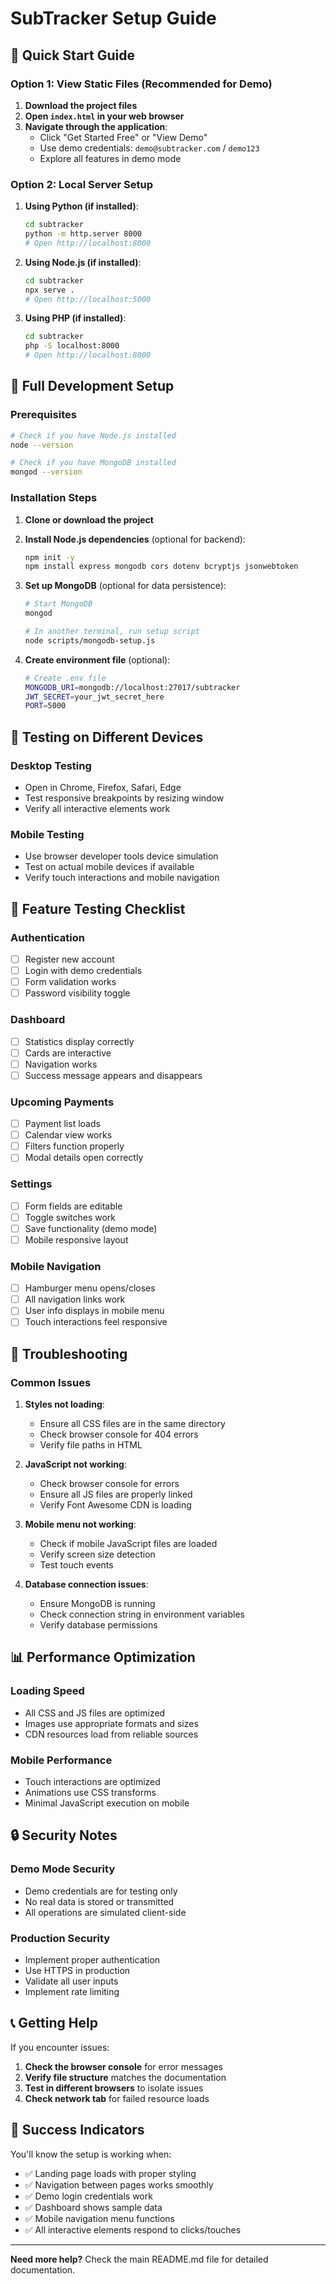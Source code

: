 # SubTracker Setup Guide

## 🚀 Quick Start Guide

### Option 1: View Static Files (Recommended for Demo)

1. **Download the project files**
2. **Open `index.html` in your web browser**
3. **Navigate through the application**:
   - Click "Get Started Free" or "View Demo"
   - Use demo credentials: `demo@subtracker.com` / `demo123`
   - Explore all features in demo mode

### Option 2: Local Server Setup

1. **Using Python (if installed)**:
   ```bash
   cd subtracker
   python -m http.server 8000
   # Open http://localhost:8000
   ```

2. **Using Node.js (if installed)**:
   ```bash
   cd subtracker
   npx serve .
   # Open http://localhost:5000
   ```

3. **Using PHP (if installed)**:
   ```bash
   cd subtracker
   php -S localhost:8000
   # Open http://localhost:8000
   ```

## 🔧 Full Development Setup

### Prerequisites
```bash
# Check if you have Node.js installed
node --version

# Check if you have MongoDB installed
mongod --version
```

### Installation Steps

1. **Clone or download the project**
2. **Install Node.js dependencies** (optional for backend):
   ```bash
   npm init -y
   npm install express mongodb cors dotenv bcryptjs jsonwebtoken
   ```

3. **Set up MongoDB** (optional for data persistence):
   ```bash
   # Start MongoDB
   mongod
   
   # In another terminal, run setup script
   node scripts/mongodb-setup.js
   ```

4. **Create environment file** (optional):
   ```bash
   # Create .env file
   MONGODB_URI=mongodb://localhost:27017/subtracker
   JWT_SECRET=your_jwt_secret_here
   PORT=5000
   ```

## 📱 Testing on Different Devices

### Desktop Testing
- Open in Chrome, Firefox, Safari, Edge
- Test responsive breakpoints by resizing window
- Verify all interactive elements work

### Mobile Testing
- Use browser developer tools device simulation
- Test on actual mobile devices if available
- Verify touch interactions and mobile navigation

## 🎯 Feature Testing Checklist

### Authentication
- [ ] Register new account
- [ ] Login with demo credentials
- [ ] Form validation works
- [ ] Password visibility toggle

### Dashboard
- [ ] Statistics display correctly
- [ ] Cards are interactive
- [ ] Navigation works
- [ ] Success message appears and disappears

### Upcoming Payments
- [ ] Payment list loads
- [ ] Calendar view works
- [ ] Filters function properly
- [ ] Modal details open correctly

### Settings
- [ ] Form fields are editable
- [ ] Toggle switches work
- [ ] Save functionality (demo mode)
- [ ] Mobile responsive layout

### Mobile Navigation
- [ ] Hamburger menu opens/closes
- [ ] All navigation links work
- [ ] User info displays in mobile menu
- [ ] Touch interactions feel responsive

## 🐛 Troubleshooting

### Common Issues

1. **Styles not loading**:
   - Ensure all CSS files are in the same directory
   - Check browser console for 404 errors
   - Verify file paths in HTML

2. **JavaScript not working**:
   - Check browser console for errors
   - Ensure all JS files are properly linked
   - Verify Font Awesome CDN is loading

3. **Mobile menu not working**:
   - Check if mobile JavaScript files are loaded
   - Verify screen size detection
   - Test touch events

4. **Database connection issues**:
   - Ensure MongoDB is running
   - Check connection string in environment variables
   - Verify database permissions

## 📊 Performance Optimization

### Loading Speed
- All CSS and JS files are optimized
- Images use appropriate formats and sizes
- CDN resources load from reliable sources

### Mobile Performance
- Touch interactions are optimized
- Animations use CSS transforms
- Minimal JavaScript execution on mobile

## 🔒 Security Notes

### Demo Mode Security
- Demo credentials are for testing only
- No real data is stored or transmitted
- All operations are simulated client-side

### Production Security
- Implement proper authentication
- Use HTTPS in production
- Validate all user inputs
- Implement rate limiting

## 📞 Getting Help

If you encounter issues:

1. **Check the browser console** for error messages
2. **Verify file structure** matches the documentation
3. **Test in different browsers** to isolate issues
4. **Check network tab** for failed resource loads

## 🎉 Success Indicators

You'll know the setup is working when:
- ✅ Landing page loads with proper styling
- ✅ Navigation between pages works smoothly
- ✅ Demo login credentials work
- ✅ Dashboard shows sample data
- ✅ Mobile navigation menu functions
- ✅ All interactive elements respond to clicks/touches

---

**Need more help?** Check the main README.md file for detailed documentation.
